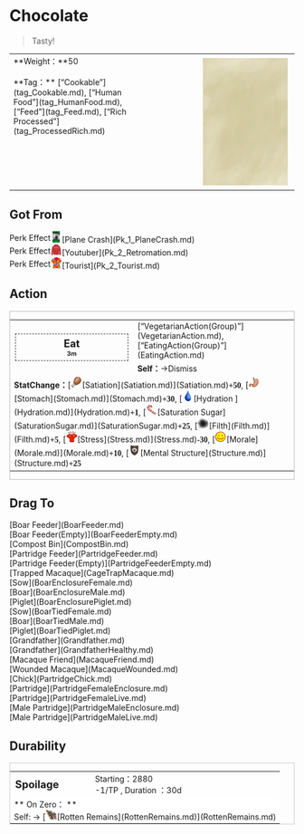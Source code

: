 # Chocolate  
> Tasty!  
  
<table class="table table-bordered" data-toggle="table"  data-show-header="false"><thead style="display:none"><tr ><th  style="width:50%;text-align:left;vertical-align:top;"  >title</th><th  style="width:50%;text-align:left;vertical-align:top;"  ></th></tr></thead><tr ><td  style="width:50%;text-align:left;vertical-align:top;"  >**Weight：**50<br><br>**Tag：**	[“Cookable”](tag_Cookable.md), [“Human Food”](tag_HumanFood.md), [“Feed”](tag_Feed.md), [“Rich Processed”](tag_ProcessedRich.md)</td><td  style="width:50%;text-align:left;vertical-align:top;"  ><div style="float:right; margin:5px"><div class="gamecard" style="width:150px; height:225px;"><a href="Chocolate.md" style="color:black"><img class="bg" decoding="async" src="Sprite/BG_SandTop.png" href="a.md" style="max-width:150px;max-height:225px;"><img decoding="async" src="Sprite/Chocolate.png" class="cardimageNoBack" style="transform: translate(-50%, 0%) scale(0.4398826979472141);"><span style="font-size: 25px;">Chocolate</span></a></div></div></td></tr></tbody></table>  
  
## Got From  
<div style="display:inline-block"><div class="gamedatalist" style="text-align:left;min-width:200px;min-height:0px;"><div style="display:inline-block"><div style="display:inline-block;vertical-align:middle;">Perk Effect</div><div style="display:inline-block;vertical-align:middle;"><div style="width:20px;display:inline-block;text-align:center"><img decoding="async" src="Sprite/PlaneCrashed.png" href="a.md" style="max-width:20px;max-height:20px;"></div>[Plane Crash](Pk_1_PlaneCrash.md)</div></div></div><div class="gamedatalist" style="text-align:left;min-width:200px;min-height:0px;"><div style="display:inline-block"><div style="display:inline-block;vertical-align:middle;">Perk Effect</div><div style="display:inline-block;vertical-align:middle;"><div style="width:20px;display:inline-block;text-align:center"><img decoding="async" src="Sprite/HoodieRetromation.png" href="a.md" style="max-width:20px;max-height:20px;"></div>[Youtuber](Pk_2_Retromation.md)</div></div></div><div class="gamedatalist" style="text-align:left;min-width:200px;min-height:0px;"><div style="display:inline-block"><div style="display:inline-block;vertical-align:middle;">Perk Effect</div><div style="display:inline-block;vertical-align:middle;"><div style="width:20px;display:inline-block;text-align:center"><img decoding="async" src="Sprite/HawaiianShirt.png" href="a.md" style="max-width:20px;max-height:20px;"></div>[Tourist](Pk_2_Tourist.md)</div></div></div></div>  
  
## Action  
<div  style="border:1px solid #BBB"><table><tr><td rowspan="2" style="width:200px;text-align:center;font-size:1.3em;font-weight:bold"><div style="padding:5px;border:1px dashed #333"><div>Eat</div><div style="font-size:0.6em;"><font data-toggle="tooltip" data-placement="top" title="0.2TP">3m</font></div></div></td><td>[“VegetarianAction(Group)”](VegetarianAction.md), [“EatingAction(Group)”](EatingAction.md)</td></tr><tr><td><b>Self：</b>→Dismiss</td></tr><tr><td colspan="2"><b>StatChange：</b>[<div style="width:20px;display:inline-block;text-align:center"><img decoding="async" src="Sprite/Hunger.png" href="a.md" style="max-width:20px;max-height:20px;"></div>[Satiation](Satiation.md)](Satiation.md)<span style="font-family:ui-monospace"><b>+50</b></span>, [<div style="width:20px;display:inline-block;text-align:center"><img decoding="async" src="Sprite/Stomach.png" href="a.md" style="max-width:20px;max-height:20px;"></div>[Stomach](Stomach.md)](Stomach.md)<span style="font-family:ui-monospace"><b>+30</b></span>, [<div style="width:20px;display:inline-block;text-align:center"><img decoding="async" src="Sprite/Thirst.png" href="a.md" style="max-width:20px;max-height:20px;"></div>[Hydration ](Hydration.md)](Hydration.md)<span style="font-family:ui-monospace"><b>+1</b></span>, [<div style="width:20px;display:inline-block;text-align:center"><img decoding="async" src="Sprite/SaturationSugar.png" href="a.md" style="max-width:20px;max-height:20px;"></div>[Saturation Sugar](SaturationSugar.md)](SaturationSugar.md)<span style="font-family:ui-monospace"><b>+25</b></span>, [<div style="width:20px;display:inline-block;text-align:center"><img decoding="async" src="Sprite/Dirt3.png" href="a.md" style="max-width:20px;max-height:20px;"></div>[Filth](Filth.md)](Filth.md)<span style="font-family:ui-monospace"><b>+5</b></span>, [<div style="width:20px;display:inline-block;text-align:center"><img decoding="async" src="Sprite/Stress.png" href="a.md" style="max-width:20px;max-height:20px;"></div>[Stress](Stress.md)](Stress.md)<span style="font-family:ui-monospace"><b>-30</b></span>, [<div style="width:20px;display:inline-block;text-align:center"><img decoding="async" src="Sprite/Content.png" href="a.md" style="max-width:20px;max-height:20px;"></div>[Morale](Morale.md)](Morale.md)<span style="font-family:ui-monospace"><b>+10</b></span>, [<div style="width:20px;display:inline-block;text-align:center"><img decoding="async" src="Sprite/Structure.png" href="a.md" style="max-width:20px;max-height:20px;"></div>[Mental Structure](Structure.md)](Structure.md)<span style="font-family:ui-monospace"><b>+25</b></span></td></tr></table></div>  
  
  
## Drag To  
<div style="display:inline-block"><div class="gamedatalist" style="text-align:left;min-width:100px;min-height:0px;">[Boar Feeder](BoarFeeder.md)</div><div class="gamedatalist" style="text-align:left;min-width:100px;min-height:0px;">[Boar Feeder(Empty)](BoarFeederEmpty.md)</div><div class="gamedatalist" style="text-align:left;min-width:100px;min-height:0px;">[Compost Bin](CompostBin.md)</div><div class="gamedatalist" style="text-align:left;min-width:100px;min-height:0px;">[Partridge Feeder](PartridgeFeeder.md)</div><div class="gamedatalist" style="text-align:left;min-width:100px;min-height:0px;">[Partridge Feeder(Empty)](PartridgeFeederEmpty.md)</div><div class="gamedatalist" style="text-align:left;min-width:100px;min-height:0px;">[Trapped Macaque](CageTrapMacaque.md)</div><div class="gamedatalist" style="text-align:left;min-width:100px;min-height:0px;">[Sow](BoarEnclosureFemale.md)</div><div class="gamedatalist" style="text-align:left;min-width:100px;min-height:0px;">[Boar](BoarEnclosureMale.md)</div><div class="gamedatalist" style="text-align:left;min-width:100px;min-height:0px;">[Piglet](BoarEnclosurePiglet.md)</div><div class="gamedatalist" style="text-align:left;min-width:100px;min-height:0px;">[Sow](BoarTiedFemale.md)</div><div class="gamedatalist" style="text-align:left;min-width:100px;min-height:0px;">[Boar](BoarTiedMale.md)</div><div class="gamedatalist" style="text-align:left;min-width:100px;min-height:0px;">[Piglet](BoarTiedPiglet.md)</div><div class="gamedatalist" style="text-align:left;min-width:100px;min-height:0px;">[Grandfather](Grandfather.md)</div><div class="gamedatalist" style="text-align:left;min-width:100px;min-height:0px;">[Grandfather](GrandfatherHealthy.md)</div><div class="gamedatalist" style="text-align:left;min-width:100px;min-height:0px;">[Macaque Friend](MacaqueFriend.md)</div><div class="gamedatalist" style="text-align:left;min-width:100px;min-height:0px;">[Wounded Macaque](MacaqueWounded.md)</div><div class="gamedatalist" style="text-align:left;min-width:100px;min-height:0px;">[Chick](PartridgeChick.md)</div><div class="gamedatalist" style="text-align:left;min-width:100px;min-height:0px;">[Partridge](PartridgeFemaleEnclosure.md)</div><div class="gamedatalist" style="text-align:left;min-width:100px;min-height:0px;">[Partridge](PartridgeFemaleLive.md)</div><div class="gamedatalist" style="text-align:left;min-width:100px;min-height:0px;">[Male Partridge](PartridgeMaleEnclosure.md)</div><div class="gamedatalist" style="text-align:left;min-width:100px;min-height:0px;">[Male Partridge](PartridgeMaleLive.md)</div></div>  
  
## Durability   
<div  style="border:1px solid #CCC;"><table style="margin-bottom:0px;"><tr><td style="width:30%;text-align:left; background-color:#FEFEFE;font-size:1.3em;font-weight:bold;">Spoilage</td><td style="font-size:1em;background-color:#FEFEFE">Starting：2880<br>-1/TP , Duration ：<font data-toggle="tooltip" data-placement="top" title="2880TP">30d</font></td></tr><tr style="background-color:#FFFFFF"><td colspan=2>** On Zero： **<br>Self: → [<div style="width:20px;display:inline-block;text-align:center"><img decoding="async" src="Sprite/RottenRemains.png" href="a.md" style="max-width:20px;max-height:20px;"></div>[Rotten Remains](RottenRemains.md)](RottenRemains.md)</td></tr></table></div>  


<script>document.title="Chocolate - Card Survival Wiki";</script>